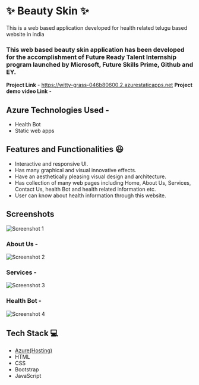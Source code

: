 # ✨ Beauty Skin  ✨

This is a web based application developed for health related telugu based website in india

### This web based beauty skin application has been developed for the accomplishment of Future Ready Talent Internship program launched by Microsoft, Future Skills Prime, Github and EY.


**Project Link** - https://witty-grass-046b80600.2.azurestaticapps.net
**Project demo video Link** - 

## Azure Technologies Used -
- Health Bot
- Static web apps


## Features and Functionalities 😃

- Interactive and responsive UI.
- Has many graphical and visual innovative effects.
- Have an aesthetically pleasing visual design and architecture.
- Has collection of many web pages including Home, About Us, Services, Contact Us, health Bot and health related information etc.
- User can know about health information through this website.


## Screenshots



![Screenshot 1](https://user-images.githubusercontent.com/112278621/202440484-999450fa-d9fc-43e7-a609-be9fa5f9bd41.png)



   

### About Us -

![Screenshot 2](https://user-images.githubusercontent.com/112278621/202440419-491bd224-4bf3-439f-95ed-3f56ca0281e2.png)


### Services -
![Screenshot 3](https://user-images.githubusercontent.com/112278621/202440390-77c54f3d-2a6d-4020-b063-2ed5c1379ed6.png)

### Health Bot -

![Screenshot 4](https://user-images.githubusercontent.com/112278621/202440890-5a342a6f-00e4-4bf8-95d7-4ae6f2260495.png)






## Tech Stack 💻

- [Azure(Hosting)](https://azure.microsoft.com/en-in/features/azure-portal/)
- HTML
- CSS
- Bootstrap
- JavaScript
